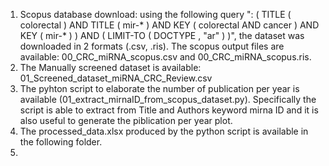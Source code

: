 1) Scopus database download: using the following query ": ( TITLE ( colorectal ) AND TITLE ( mir-* ) AND KEY ( colorectal AND cancer ) AND KEY ( mir-* ) ) AND ( LIMIT-TO ( DOCTYPE , "ar" ) )", the dataset was downloaded in 2 formats (.csv, .ris). The scopus output files are available:  00_CRC_miRNA_scopus.csv and 00_CRC_miRNA_scopus.ris.
2) The Manually screened dataset is available: 01_Screened_dataset_miRNA_CRC_Review.csv
3) The pyhton script to  elaborate the number of publication per year is available (01_extract_mirnaID_from_scopus_dataset.py). Specifically the script is able to extract from Title and Authors keyword mirna ID and it is also useful to generate the piblication per year plot.
4) The  processed_data.xlsx produced by the python script is available in the following folder.
5) 



